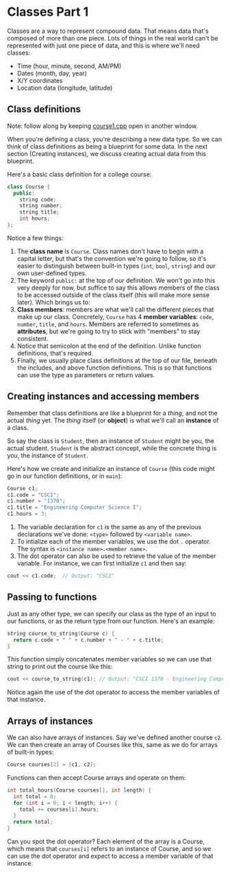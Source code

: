 # Classes Part 1

Classes are a way to represent compound data. That means data that's composed of more than one piece. Lots of things in the real world can't be represented with just one piece of data, and this is where we'll need classes:

- Time (hour, minute, second, AM/PM)
- Dates (month, day, year)
- X/Y coordinates
- Location data (longitude, latitude)

## Class definitions

Note: follow along by keeping [course1.cpp](https://github.com/jjlumagbas/1370/blob/master/lecture/15-1/course1.cpp) open in another window.

When you're defining a class, you're describing a new data type. So we can think of class definitions as being a blueprint for some data. In the next section (Creating instances), we discuss creating actual data from this blueprint.

Here's a basic class definition for a college course:

```c++
class Course {
  public:
    string code;
    string number;
    string title;
    int hours;
};
```

Notice a few things:

1. The **class name** is `Course`. Class names don't have to begin with a capital letter, but that's the convention we're going to follow, so it's easier to distinguish between built-in types (`int`, `bool`, `string`) and our own user-defined types.
2. The keyword `public:` at the top of our definition. We won't go into this very deeply for now, but suffice to say this allows members of the class to be accessed outside of the class itself (this will make more sense later). Which brings us to:
3. **Class members**: members are what we'll call the different pieces that make up our class. Concretely, `Course` has 4 **member variables**: `code`, `number`, `title`, and `hours`. Members are referred to sometimes as **attributes**, but we're going to try to stick with "members" to stay consistent.
4. Notice that semicolon at the end of the definition. Unlike function definitions, that's required.
5. Finally, we usually place class definitions at the top of our file, beneath the includes, and above function definitions. This is so that functions can use the type as parameters or return values.


## Creating instances and accessing members

Remember that class definitions are like a blueprint for a *thing*, and not the actual *thing* yet. The *thing* itself (or **object**) is what we'll call an **instance** of a class.

So say the class is `Student`, then an instance of `Student` might be you, the actual student. `Student` is the abstract concept, while the concrete thing is you, the instance of `Student`.

Here's how we create and initialize an instance of `Course` (this code might go in our function definitions, or in `main`):

```c++
Course c1;
c1.code = "CSCI";
c1.number = "1370";
c1.title = "Engineering Computer Science I";
c1.hours = 3;
```

1. The variable declaration for `c1` is the same as any of the previous declarations we've done: `<type>` followed by `<variable name>`.
2. To intialize each of the member variables, we use the dot `.` operator. The syntax is `<instance name>.<member name>`.
3. The dot operator can also be used to retrieve the value of the member variable. For instance, we can first initialize `c1` and then say:

```c++
cout << c1.code;  // Output: "CSCI"
```


## Passing to functions

Just as any other type, we can specify our class as the type of an input to our functions, or as the return type from our function. Here's an example:

```c++
string course_to_string(Course c) {
  return c.code + " " + c.number + " - " + c.title;
}
```

This function simply concatenates member variables so we can use that string to print out the course like this:

```c++
cout << course_to_string(c1); // Output: "CSCI 1370 - Engineering Computer Science I"
```

Notice again the use of the dot operator to access the member variables of that instance.

## Arrays of instances

We can also have arrays of instances. Say we've defined another course `c2`. We can then create an array of Courses like this, same as we do for arrays of built-in types:

```c++
Course courses[2] = {c1, c2};
```

Functions can then accept Course arrays and operate on them:

```c++
int total_hours(Course courses[], int length) {
  int total = 0;
  for (int i = 0; i < length; i++) {
    total += courses[i].hours;
  }
  return total;
}
```

Can you spot the dot operator? Each element of the array is a Course, which means that `courses[i]` refers to an instance of Course, and so we can use the dot operator and expect to access a member variable of that instance.